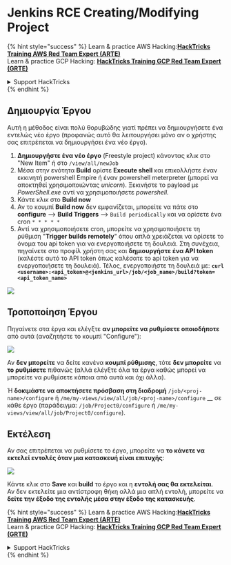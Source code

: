 # Jenkins RCE Creating/Modifying Project

{% hint style="success" %}
Learn & practice AWS Hacking:<img src="../../.gitbook/assets/image (1).png" alt="" data-size="line">[**HackTricks Training AWS Red Team Expert (ARTE)**](https://training.hacktricks.xyz/courses/arte)<img src="../../.gitbook/assets/image (1).png" alt="" data-size="line">\
Learn & practice GCP Hacking: <img src="../../.gitbook/assets/image (2).png" alt="" data-size="line">[**HackTricks Training GCP Red Team Expert (GRTE)**<img src="../../.gitbook/assets/image (2).png" alt="" data-size="line">](https://training.hacktricks.xyz/courses/grte)

<details>

<summary>Support HackTricks</summary>

* Check the [**subscription plans**](https://github.com/sponsors/carlospolop)!
* **Join the** 💬 [**Discord group**](https://discord.gg/hRep4RUj7f) or the [**telegram group**](https://t.me/peass) or **follow** us on **Twitter** 🐦 [**@hacktricks\_live**](https://twitter.com/hacktricks\_live)**.**
* **Share hacking tricks by submitting PRs to the** [**HackTricks**](https://github.com/carlospolop/hacktricks) and [**HackTricks Cloud**](https://github.com/carlospolop/hacktricks-cloud) github repos.

</details>
{% endhint %}

## Δημιουργία Έργου

Αυτή η μέθοδος είναι πολύ θορυβώδης γιατί πρέπει να δημιουργήσετε ένα εντελώς νέο έργο (προφανώς αυτό θα λειτουργήσει μόνο αν ο χρήστης σας επιτρέπεται να δημιουργήσει ένα νέο έργο).

1. **Δημιουργήστε ένα νέο έργο** (Freestyle project) κάνοντας κλικ στο "New Item" ή στο `/view/all/newJob`
2. Μέσα στην ενότητα **Build** ορίστε **Execute shell** και επικολλήστε έναν εκκινητή powershell Empire ή έναν powershell meterpreter (μπορεί να αποκτηθεί χρησιμοποιώντας _unicorn_). Ξεκινήστε το payload με _PowerShell.exe_ αντί να χρησιμοποιήσετε _powershell._
3. Κάντε κλικ στο **Build now**
1. Αν το κουμπί **Build now** δεν εμφανίζεται, μπορείτε να πάτε στο **configure** --> **Build Triggers** --> `Build periodically` και να ορίσετε ένα cron `* * * * *`
2. Αντί να χρησιμοποιήσετε cron, μπορείτε να χρησιμοποιήσετε τη ρύθμιση "**Trigger builds remotely**" όπου απλά χρειάζεται να ορίσετε το όνομα του api token για να ενεργοποιήσετε τη δουλειά. Στη συνέχεια, πηγαίνετε στο προφίλ χρήστη σας και **δημιουργήστε ένα API token** (καλέστε αυτό το API token όπως καλέσατε το api token για να ενεργοποιήσετε τη δουλειά). Τέλος, ενεργοποιήστε τη δουλειά με: **`curl <username>:<api_token>@<jenkins_url>/job/<job_name>/build?token=<api_token_name>`**

![](<../../.gitbook/assets/image (165).png>)

## Τροποποίηση Έργου

Πηγαίνετε στα έργα και ελέγξτε **αν μπορείτε να ρυθμίσετε οποιοδήποτε** από αυτά (αναζητήστε το κουμπί "Configure"):

![](<../../.gitbook/assets/image (265).png>)

Αν **δεν μπορείτε** να δείτε κανένα **κουμπί ρύθμισης**, τότε **δεν μπορείτε** να **το ρυθμίσετε** πιθανώς (αλλά ελέγξτε όλα τα έργα καθώς μπορεί να μπορείτε να ρυθμίσετε κάποια από αυτά και όχι άλλα).

Ή **δοκιμάστε να αποκτήσετε πρόσβαση στη διαδρομή** `/job/<proj-name>/configure` ή `/me/my-views/view/all/job/<proj-name>/configure` \_\_ σε κάθε έργο (παράδειγμα: `/job/Project0/configure` ή `/me/my-views/view/all/job/Project0/configure`).

## Εκτέλεση

Αν σας επιτρέπεται να ρυθμίσετε το έργο, μπορείτε να **το κάνετε να εκτελεί εντολές όταν μια κατασκευή είναι επιτυχής**:

![](<../../.gitbook/assets/image (98).png>)

Κάντε κλικ στο **Save** και **build** το έργο και η **εντολή σας θα εκτελείται**.\
Αν δεν εκτελείτε μια αντίστροφη θήκη αλλά μια απλή εντολή, μπορείτε να **δείτε την έξοδο της εντολής μέσα στην έξοδο της κατασκευής**.

{% hint style="success" %}
Learn & practice AWS Hacking:<img src="../../.gitbook/assets/image (1).png" alt="" data-size="line">[**HackTricks Training AWS Red Team Expert (ARTE)**](https://training.hacktricks.xyz/courses/arte)<img src="../../.gitbook/assets/image (1).png" alt="" data-size="line">\
Learn & practice GCP Hacking: <img src="../../.gitbook/assets/image (2).png" alt="" data-size="line">[**HackTricks Training GCP Red Team Expert (GRTE)**<img src="../../.gitbook/assets/image (2).png" alt="" data-size="line">](https://training.hacktricks.xyz/courses/grte)

<details>

<summary>Support HackTricks</summary>

* Check the [**subscription plans**](https://github.com/sponsors/carlospolop)!
* **Join the** 💬 [**Discord group**](https://discord.gg/hRep4RUj7f) or the [**telegram group**](https://t.me/peass) or **follow** us on **Twitter** 🐦 [**@hacktricks\_live**](https://twitter.com/hacktricks\_live)**.**
* **Share hacking tricks by submitting PRs to the** [**HackTricks**](https://github.com/carlospolop/hacktricks) and [**HackTricks Cloud**](https://github.com/carlospolop/hacktricks-cloud) github repos.

</details>
{% endhint %}
